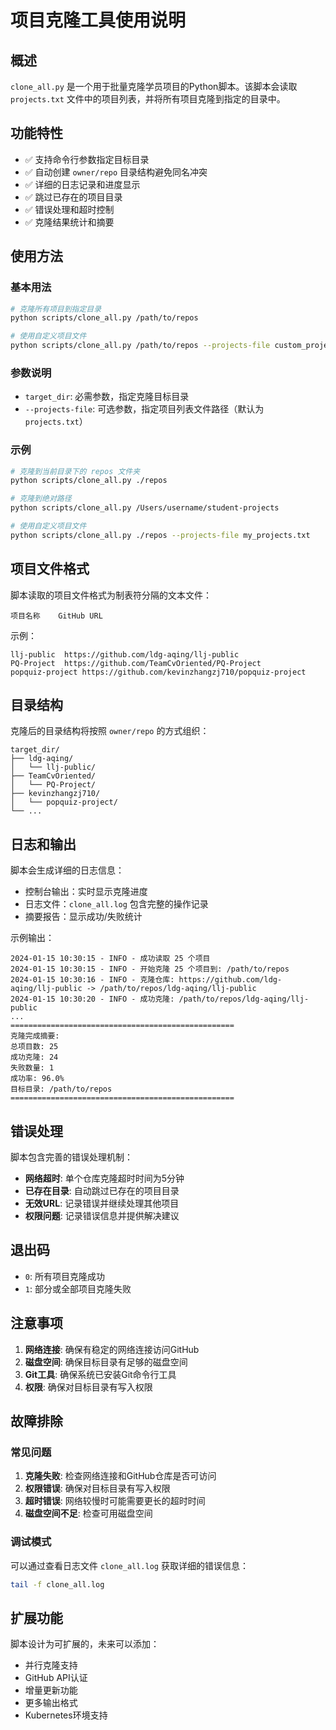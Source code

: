 # 项目克隆工具使用说明

## 概述

`clone_all.py` 是一个用于批量克隆学员项目的Python脚本。该脚本会读取 `projects.txt` 文件中的项目列表，并将所有项目克隆到指定的目录中。

## 功能特性

- ✅ 支持命令行参数指定目标目录
- ✅ 自动创建 `owner/repo` 目录结构避免同名冲突
- ✅ 详细的日志记录和进度显示
- ✅ 跳过已存在的项目目录
- ✅ 错误处理和超时控制
- ✅ 克隆结果统计和摘要

## 使用方法

### 基本用法

```bash
# 克隆所有项目到指定目录
python scripts/clone_all.py /path/to/repos

# 使用自定义项目文件
python scripts/clone_all.py /path/to/repos --projects-file custom_projects.txt
```

### 参数说明

- `target_dir`: 必需参数，指定克隆目标目录
- `--projects-file`: 可选参数，指定项目列表文件路径（默认为 `projects.txt`）

### 示例

```bash
# 克隆到当前目录下的 repos 文件夹
python scripts/clone_all.py ./repos

# 克隆到绝对路径
python scripts/clone_all.py /Users/username/student-projects

# 使用自定义项目文件
python scripts/clone_all.py ./repos --projects-file my_projects.txt
```

## 项目文件格式

脚本读取的项目文件格式为制表符分隔的文本文件：

```
项目名称	GitHub URL
```

示例：
```
llj-public	https://github.com/ldg-aqing/llj-public
PQ-Project	https://github.com/TeamCvOriented/PQ-Project
popquiz-project	https://github.com/kevinzhangzj710/popquiz-project
```

## 目录结构

克隆后的目录结构将按照 `owner/repo` 的方式组织：

```
target_dir/
├── ldg-aqing/
│   └── llj-public/
├── TeamCvOriented/
│   └── PQ-Project/
├── kevinzhangzj710/
│   └── popquiz-project/
└── ...
```

## 日志和输出

脚本会生成详细的日志信息：

- 控制台输出：实时显示克隆进度
- 日志文件：`clone_all.log` 包含完整的操作记录
- 摘要报告：显示成功/失败统计

示例输出：
```
2024-01-15 10:30:15 - INFO - 成功读取 25 个项目
2024-01-15 10:30:15 - INFO - 开始克隆 25 个项目到: /path/to/repos
2024-01-15 10:30:16 - INFO - 克隆仓库: https://github.com/ldg-aqing/llj-public -> /path/to/repos/ldg-aqing/llj-public
2024-01-15 10:30:20 - INFO - 成功克隆: /path/to/repos/ldg-aqing/llj-public
...
==================================================
克隆完成摘要:
总项目数: 25
成功克隆: 24
失败数量: 1
成功率: 96.0%
目标目录: /path/to/repos
==================================================
```

## 错误处理

脚本包含完善的错误处理机制：

- **网络超时**: 单个仓库克隆超时时间为5分钟
- **已存在目录**: 自动跳过已存在的项目目录
- **无效URL**: 记录错误并继续处理其他项目
- **权限问题**: 记录错误信息并提供解决建议

## 退出码

- `0`: 所有项目克隆成功
- `1`: 部分或全部项目克隆失败

## 注意事项

1. **网络连接**: 确保有稳定的网络连接访问GitHub
2. **磁盘空间**: 确保目标目录有足够的磁盘空间
3. **Git工具**: 确保系统已安装Git命令行工具
4. **权限**: 确保对目标目录有写入权限

## 故障排除

### 常见问题

1. **克隆失败**: 检查网络连接和GitHub仓库是否可访问
2. **权限错误**: 确保对目标目录有写入权限
3. **超时错误**: 网络较慢时可能需要更长的超时时间
4. **磁盘空间不足**: 检查可用磁盘空间

### 调试模式

可以通过查看日志文件 `clone_all.log` 获取详细的错误信息：

```bash
tail -f clone_all.log
```

## 扩展功能

脚本设计为可扩展的，未来可以添加：

- 并行克隆支持
- GitHub API认证
- 增量更新功能
- 更多输出格式
- Kubernetes环境支持 